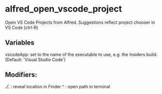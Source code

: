 # alfred_open_vscode_project
Open VS Code Projects from Alfred. Suggestions reflect project chooser in VS Code (ctrl-R)

## Variables
vscodeApp: set to the name of the executable to use, e.g. the Insiders build. (Default: 'Visual Studio Code')


## Modifiers:

⎇ : reveal location in Finder
^ : open path in terminal
